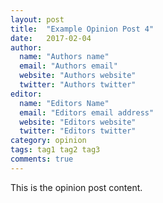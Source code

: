 ```yaml
---
layout: post
title:  "Example Opinion Post 4"
date:   2017-02-04
author:
  name: "Authors name"
  email: "Authors email"
  website: "Authors website"
  twitter: "Authors twitter"
editor:
  name: "Editors Name"
  email: "Editors email address"
  website: "Editors website"
  twitter: "Editors twitter"
category: opinion
tags: tag1 tag2 tag3
comments: true
---
```

This is the opinion post content.
